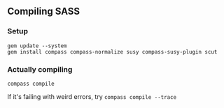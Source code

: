 ## Compiling SASS

### Setup

```
gem update --system
gem install compass compass-normalize susy compass-susy-plugin scut
```

### Actually compiling

```
compass compile
```

If it's failing with weird errors, try `compass compile --trace`


